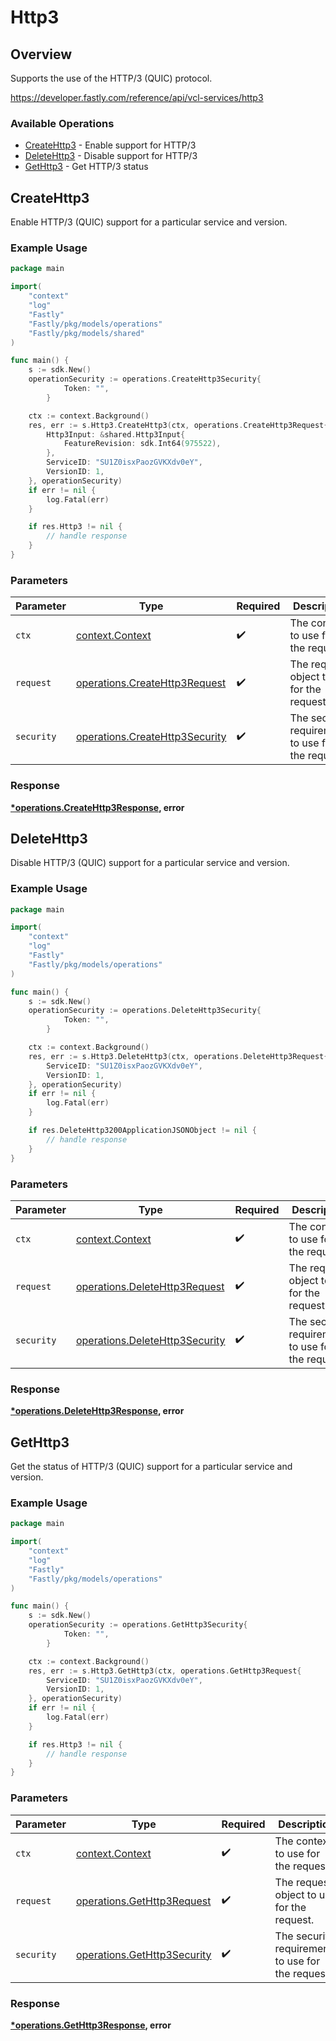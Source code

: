 # Http3

## Overview

Supports the use of the HTTP/3 (QUIC) protocol.

<https://developer.fastly.com/reference/api/vcl-services/http3>
### Available Operations

* [CreateHttp3](#createhttp3) - Enable support for HTTP/3
* [DeleteHttp3](#deletehttp3) - Disable support for HTTP/3
* [GetHttp3](#gethttp3) - Get HTTP/3 status

## CreateHttp3

Enable HTTP/3 (QUIC) support for a particular service and version.

### Example Usage

```go
package main

import(
	"context"
	"log"
	"Fastly"
	"Fastly/pkg/models/operations"
	"Fastly/pkg/models/shared"
)

func main() {
    s := sdk.New()
    operationSecurity := operations.CreateHttp3Security{
            Token: "",
        }

    ctx := context.Background()
    res, err := s.Http3.CreateHttp3(ctx, operations.CreateHttp3Request{
        Http3Input: &shared.Http3Input{
            FeatureRevision: sdk.Int64(975522),
        },
        ServiceID: "SU1Z0isxPaozGVKXdv0eY",
        VersionID: 1,
    }, operationSecurity)
    if err != nil {
        log.Fatal(err)
    }

    if res.Http3 != nil {
        // handle response
    }
}
```

### Parameters

| Parameter                                                                        | Type                                                                             | Required                                                                         | Description                                                                      |
| -------------------------------------------------------------------------------- | -------------------------------------------------------------------------------- | -------------------------------------------------------------------------------- | -------------------------------------------------------------------------------- |
| `ctx`                                                                            | [context.Context](https://pkg.go.dev/context#Context)                            | :heavy_check_mark:                                                               | The context to use for the request.                                              |
| `request`                                                                        | [operations.CreateHttp3Request](../../models/operations/createhttp3request.md)   | :heavy_check_mark:                                                               | The request object to use for the request.                                       |
| `security`                                                                       | [operations.CreateHttp3Security](../../models/operations/createhttp3security.md) | :heavy_check_mark:                                                               | The security requirements to use for the request.                                |


### Response

**[*operations.CreateHttp3Response](../../models/operations/createhttp3response.md), error**


## DeleteHttp3

Disable HTTP/3 (QUIC) support for a particular service and version.

### Example Usage

```go
package main

import(
	"context"
	"log"
	"Fastly"
	"Fastly/pkg/models/operations"
)

func main() {
    s := sdk.New()
    operationSecurity := operations.DeleteHttp3Security{
            Token: "",
        }

    ctx := context.Background()
    res, err := s.Http3.DeleteHttp3(ctx, operations.DeleteHttp3Request{
        ServiceID: "SU1Z0isxPaozGVKXdv0eY",
        VersionID: 1,
    }, operationSecurity)
    if err != nil {
        log.Fatal(err)
    }

    if res.DeleteHttp3200ApplicationJSONObject != nil {
        // handle response
    }
}
```

### Parameters

| Parameter                                                                        | Type                                                                             | Required                                                                         | Description                                                                      |
| -------------------------------------------------------------------------------- | -------------------------------------------------------------------------------- | -------------------------------------------------------------------------------- | -------------------------------------------------------------------------------- |
| `ctx`                                                                            | [context.Context](https://pkg.go.dev/context#Context)                            | :heavy_check_mark:                                                               | The context to use for the request.                                              |
| `request`                                                                        | [operations.DeleteHttp3Request](../../models/operations/deletehttp3request.md)   | :heavy_check_mark:                                                               | The request object to use for the request.                                       |
| `security`                                                                       | [operations.DeleteHttp3Security](../../models/operations/deletehttp3security.md) | :heavy_check_mark:                                                               | The security requirements to use for the request.                                |


### Response

**[*operations.DeleteHttp3Response](../../models/operations/deletehttp3response.md), error**


## GetHttp3

Get the status of HTTP/3 (QUIC) support for a particular service and version.

### Example Usage

```go
package main

import(
	"context"
	"log"
	"Fastly"
	"Fastly/pkg/models/operations"
)

func main() {
    s := sdk.New()
    operationSecurity := operations.GetHttp3Security{
            Token: "",
        }

    ctx := context.Background()
    res, err := s.Http3.GetHttp3(ctx, operations.GetHttp3Request{
        ServiceID: "SU1Z0isxPaozGVKXdv0eY",
        VersionID: 1,
    }, operationSecurity)
    if err != nil {
        log.Fatal(err)
    }

    if res.Http3 != nil {
        // handle response
    }
}
```

### Parameters

| Parameter                                                                  | Type                                                                       | Required                                                                   | Description                                                                |
| -------------------------------------------------------------------------- | -------------------------------------------------------------------------- | -------------------------------------------------------------------------- | -------------------------------------------------------------------------- |
| `ctx`                                                                      | [context.Context](https://pkg.go.dev/context#Context)                      | :heavy_check_mark:                                                         | The context to use for the request.                                        |
| `request`                                                                  | [operations.GetHttp3Request](../../models/operations/gethttp3request.md)   | :heavy_check_mark:                                                         | The request object to use for the request.                                 |
| `security`                                                                 | [operations.GetHttp3Security](../../models/operations/gethttp3security.md) | :heavy_check_mark:                                                         | The security requirements to use for the request.                          |


### Response

**[*operations.GetHttp3Response](../../models/operations/gethttp3response.md), error**

